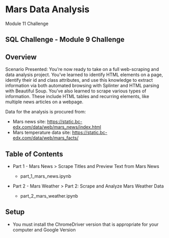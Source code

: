# Mars Data Analysis

Module 11 Challenge

## SQL Challenge - Module 9 Challenge

## Overview
Scenario Presented: You’re now ready to take on a full web-scraping and data analysis project. You’ve learned to identify HTML elements on a page, identify their id and class attributes, and use this knowledge to extract information via both automated browsing with Splinter and HTML parsing with Beautiful Soup. You’ve also learned to scrape various types of information. These include HTML tables and recurring elements, like multiple news articles on a webpage.

Data for the analysis is procured from:
* Mars news site: https://static.bc-edx.com/data/web/mars_news/index.html
* Mars temperature data site: https://static.bc-edx.com/data/web/mars_facts/


## Table of Contents

* Part 1 - Mars News > Scrape Titles and Preview Text from Mars News
    * part_1_mars_news.ipynb
    
* Part 2 - Mars Weather > Part 2: Scrape and Analyze Mars Weather Data
    * part_2_mars_weather.ipynb


## Setup
* 	You must install the ChromeDriver version that is appropriate for your computer and Google Version

